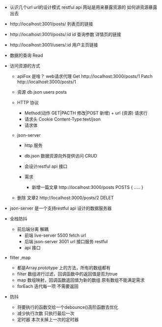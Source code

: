 - 认识几个url
 url的设计模式 restful api 
 网站是用来暴露资源的 如何讲资源暴露出去
 - http://localhost:3001/posts/ 列表页的链接
 - http://localhost:3001/posts/:id id 查询参数 详情页的链接
 - http://localhost:3001/users/:id  用户主页链接

- 数据的查询 Read
- 访问资源的方式
   - apiFox 是啥？ web请求代理
   Get http://localhost:3000/posts/1
   Patch http://localhost:3000/posts/1
   - 资源 db.json users posts 
   - HTTP 协议
     - Method(动作 GET|PACTH 修改|POST 新增) + url (资源) 请求行
     - 请求头 Cookie  Content-Type:text/json
     - 请求体  
   - json-server
     - http 服务
     - db.json 数据资源向外提供访问 CRUD


     - 会设计restful api 接口
      - 需求
        - 新增一篇文章
        http://localhost:3000/posts POSTS 
        {
            .....
        }

    - 删除 文章2
     http://localhost:3000/posts/2 DELET

 - json-server 是一个支持restful api 设计的数据服务器

- 全栈防抖
  - 前后端分离 解耦
    - 前端 live-server 5500
      fetch url
    - 后端 json-server 3001
      url 接口服务 restful 
    - api 接口 

 - filter ,map
   - 都是Array.prototype 上的方法，所有的数组都有
   - filter 数组进行过滤，回调函数中的返回值是否为true
   - map 数组映射，回调函数返回值为新的数组 原有数组不能满足需求
   - forEach 迭代每一项 不需要返回

- 防抖
  - 将要执行的函数交给一个debounce()高阶函数去优化
  - 减少执行次数 只执行最后一次
  - 定时器 本次关掉上一次的定时器

  